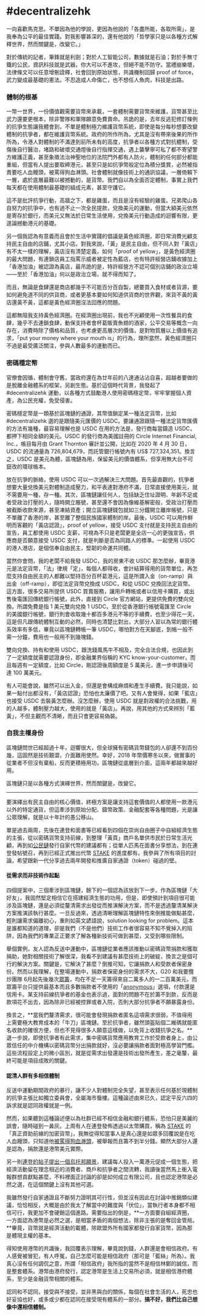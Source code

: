 # \#decentralizehk

一向喜歡馬克思。不單因為他的學說，更因為他說的「各盡所能，各取所需」，是我奉為公平的最佳實踐。對我影響甚深的，還有他說的「哲學家只是以各種方式解釋世界，然而關鍵是，改變它。」

對於傳統的記者，筆鋒就是利劍；對於人工智能公司，數據就是石油；對於手無寸鐵的公民，資訊科技就是武器。你大可以不進攻，但絕不能不防守。當禮崩樂壞，法律條文可以任意增刪詮釋，社會回到原始狀態，共識機制回歸 proof of force，武力變成最基礎的憲法。不忍造成人命傷亡，也不想任人魚肉，科技是出路。

### 體制的根基

一幣一世界，一份價值觀需要貨幣來承載，一套體制需要貨幣來維護，貨幣甚至比武力還要更根本，除非警隊和軍隊願意免費賣命。吊詭的是，去年反逃犯修訂條例的抗爭生態讓我體會到，不單是體制極力維護貨幣系統，即使是每分每秒想要改變體制的抗爭者，都在維護貨幣系統。政府的所作所為，尤其是沒有帶來後果的所作所為，令港人對體制的不滿達到前所未有的高度，抗爭者以各種方式對抗體制，受傷後自行醫治，堵路和破壞交通燈後自行指揮交通，遇上襲擊寧可私了都不寄望警方維護正義，甚至象徵法治神聖地位的法院門外都有人防火，體制的任何部分都能重組，但當有人提出要取締港元，甚至只是如抗爭幣般定位為積分獎賞，必然被指責要吃人血饅頭，被罵得狗血淋頭。社會體制就像技術上的通訊協議，一層倚賴下一層，處於底層最難以被撼動的，是貨幣。我們自以為全面否定體制，事實上我們每天都在使用體制最基礎的組成元素，甚至守護它。

這不是批評抗爭行動，高牆之下，都是雞蛋，而且是沒有經驗的雞蛋。兄弟爬山各自努力的抗爭中，也有過不止一次全民提款，兌換美元的運動，但當大額美元依然是寄存於銀行，而美元又無法於日常生活使用，兌換美元行動造成的迴響有限，更遑論撼動港元的基礎。

另一個我認為有意義而且會於生活中實踐的倡議是黃色經濟圈，即日常消費光顧支持民主自由的店鋪，尤其小店。對我來說，「黃」是民主自由，但不同人對「黃店」有不太一樣的理解，黃店沒有清楚定義，如何「proof of yellow」，是黃色經濟圈的最大問題，有連鎖店員工指罵示威者被定性為藍店，也有特許經營店鋪收據加上「香港加油」被認證為黃店，最吊詭的是，特許經營方不認可個別店鋪的政治立場——至於「香港加油」何以是政治立場，就不得而知了。

而且，無論是食肆還是商店都幾乎不可能百分百自製，總要買入食材或者貨源，要如何避免道不同的供貨商，或者更基本要如何知道供貨商的世界觀，來貨不黃的黃店還黃不黃，這都是黃色經濟圈沒法回應的問題。

這都無阻我支持黃色經濟圈。在經濟圈出現前，我也不光顧使用一次性餐具的食肆，幾乎不去連鎖食肆，動保支持者會杯葛販賣魚翅的酒家，公平交易等概念一向存在，消費時除了價格和品質，也考慮更高層次的價值，是對物質層以上價值有追求，「put your money where your mouth is」的行為，理所當然，黃色經濟圈只不過是最受廣泛關注，參與人數最多的運動而已。

### 密碼穩定幣

官僚會因循，體制會守舊，當政府還在為廿年前的八達通沾沾自喜，超越者要做的是脫離金融體系的框架，另創生態。基於這個時代背景，我發起了 \#decentralizehk 運動，以各種方式鼓勵港人使用密碼穩定幣，牢牢掌握個人資產，為公民充權，免受侵害。

密碼穩定幣是一類基於區塊鏈的通證，其幣值鎖定某一種法定貨幣，比如 \#decentralizehk 選的是跟隨美元匯價的 USDC。要讓通證跟隨一種法定貨幣匯價的方法有幾種，最容易理解也是 USDC 在用的方法是，發行商每當鑄造 USDC，都押下相同金額的美元。USDC 的發行商為美國註冊的 Circle Internet Financial, Inc.，帳目每月由 Grant Thornton 審計並公開，比如在 2020 年 4 月 30 日，USDC 的流通量為 726,804,679，而託管銀行帳號內有 US$ 727,324,351。換言之，USDC 是美元為體，區塊鏈為用，保留美元的價值體系，但享用無大台不可竄改的環球帳本。

放在抗爭的脈絡，使用 USDC 可以一次過解決三大問題。首先最直觀的，抗爭者想要大量兌換美元對體制造成壓力，和平表達對港府不滿，日常直接使用美元，就不需要用一種，存一種。其次，區塊鏈讓任何人，包括缺乏住址證明、年齡不足或者受政治打壓的人，隨時開立賬號，甚至還不會因為像維基解密般，受政治打壓而被截斷收款來源，甚至凍結資產；開立區塊鏈錢包就如三分鐘開立離岸帳號，只是不單離了香港的岸，甚至離了整個民族國家體制的岸。最後，USDC 可以用作鮮明而客觀的「黃店認證」，proof of yellow，接受 USDC 支付就是支持民主自由的宣告，員工都使用 USDC 支薪，可視為不只是老闆更是全店一心的更強宣告，供應商是否願意接受 USDC 支付，就是判斷是否為同路人的標準。一起使用 USDC 的港人港店，是個信奉自由民主，堅韌的命運共同體。

當然你會問，我的老闆不給我發 USDC，我的房東不收 USDC 那怎麼辦，畢竟港元是法定貨幣，「法」律規「定」，每個人都得收，會計結算得用的貨幣單位，再怎麼支持自由民主的人都難以堅持百分百杯葛港元，這是所謂入金（on-ramp）與出金（off-ramp），即從法定貨幣兌換成 USDC，和從 USDC 兌換回法定貨幣。這方面，很多交易所提供 USDC 買賣服務，讓用戶轉帳或者以信用卡購買，或出售後電匯回傳統銀行帳號，此外，直接到 Circle 官方網站，更提供免費的雙向兌換。所謂免費是指 1 美元雙向兌換 1 USDC，至於從香港銀行帳號電匯至 Circle 的美國銀行帳號，銀行則會收取幾十都百多港元不等的手續費，也至少得花一天，這是但凡跟傳統體制互動的必然，同時也清楚比對出，大部分人習以為常的銀行體系效率有多低，畢竟以區塊鏈轉帳一筆 USDC，哪怕對方在天腳底，到帳一般不需一分鐘，費用也一般用不到幾塊錢。

雙向兌換、持有和使用 USDC，跟洗錢風馬牛不相及，完全合法合規，也因此到了一定額度就需要認證身份，即金融業界俗稱的 KYC know-your-customer，而且每週有一定額度，比如 Circle，剛認證後周額度是 5 萬美元，進一步申請後可達 100 萬美元。

有人可能會說，雖然可以出入金，但還是會構成麻煩和產生手續費。我只能說，如果一點付出都沒有，「黃店認證」恐怕也太廉價了吧。又有人會覺得，如果「藍店」也接受 USDC 去裝黃怎麼辦。沒怎麼辦，使用 USDC 就是對政權的合法挑戰，用的人越多，體制壓力越大，使用的就是「黃店」。再說，用其他的方式來辨別「藍黃」，不但主觀而不清晰，而且只會更容易偽裝。

### 自我主權身份

區塊鏈問世已經超過十年，迴響很大，但全球擁有密碼貨幣錢包的人卻還不到百份幾，這固然是技術艱澀，介面難用使然。幸好，2018 年幣價寒冬以來，做實事的從業者不但沒有棄船，反而更積極用功，區塊鏈從底層到介面，這兩年都越來越好用。





區塊鏈只是以各種方式演繹世界，然而關鍵是，改變它。

--------------------------------------------------------------------------------------------



要演繹出有民主自由的核心價值，終極方案是讓支持這套價值的人都使用一款港元以外的特定通貨，但這牽涉到原始分配、鑄幣政策、金融配套等各種問題，光是讓公眾理解，就是以十年計的愚公移山。



單是過去兩周，先後在連登和面書等已經看到四個在崇尚自由圈子中自組經濟生態的主張，從以密碼貨幣支持前線，到整理「黃頁」商戶名單供市民於日常生活光顧，再到如[公民鏈](https://medium.com/hkcvc/%E9%A6%99%E6%B8%AF%E5%85%AC%E6%B0%91%E9%8F%88%E5%8F%AF%E8%83%BD%E6%80%A7-4ee77de44389)發行自家代幣的建議都有；從單人匹馬在面書分享想法，到在連登發帖號召，再到已經正式推出代幣 [STAKE](https://www.facebook.com/STAKE-107886023907915/) 的進度都有。我參與了所有項目的討論，希望跟新一代分享過去兩年開發和推廣自家通證（token）碰過的壁。

#### **從需求而非技術作起點**

四個提案中，三個牽涉到區塊鏈，餘下的一個認為該放到下一步。作為區塊鏈「大好友」，我固然堅定相信它在搭建經濟生態的功用，但是，即使預計到項目很可能涉及區塊鏈，還是必須從釐清需求出發從而推演解決方案，而不是透過釐清某解決方案推演該執行甚麼。一旦反過來，透過清晰理解區塊鏈特性來倒推能做點甚麼，輕則讓需求偏離初心，重則如英文諺語說，solution looking for problem。這本是誰都知道的道理，卻是我們（不是他們）技術工作者很容易不知不覺掉入的陷阱，因為我們的專業正正要求了解各種新技術可做到甚麼，又受到哪些限制。

舉個實例，友人認為反送中運動中，區塊鏈從業者應該推動以密碼貨幣捐款和獲取捐助，她對相關技術了解很深，我看不到建議有甚麼技術上的破綻，換言之是個可行的解決方案。關鍵是，它解決了甚麼？倒推可知，它讓捐款人和受款者保密身份。然而以我理解，在整場運動中，捐款者保密身份的需求不大，G20 和我要攬炒團隊 6月起先後幾次[眾籌](https://www.gofundme.com/f/standwithhk-international)，均在不足一天籌得來自二萬多人的一二百萬美元，而眾籌平台只提供最基本而且多數捐款者不使用的「[anonymous](https://support.gofundme.com/hc/en-us/articles/203687114-Donating-Anonymously-)」選項，付款還是信用卡。某支持前線抗爭者的基金也表示過，面對的問題不在於籌不到款，反而是款項花不出去，因為除非已經被控罪或者入院，否則大部分抗爭者不願暴露身份。

換言之，**當我們釐清需求，很可能會發現捐款者匿名這項需求很弱，不值得用上需要極大教育成本的「牛刀」區塊鏈。至於抗爭者，雖然頭盔貼個二維碼就能匿名收款的確很方便，但也不見得很多人願意這樣做，以免背上收錢抗爭之名。**退一步說，即使抗爭者有此需求，集中密碼貨幣應用教育工作於受款者身上，由公眾信任的中介機構以密碼貨幣分出捐款就好，沒必要讓捐款者面對極高學習門檻。這些流程設定上的微小區別，就是從需求出發還是技術出發所產生，差之毫釐，最終可能是項目成敗的關鍵。

#### 認清人群有多相信體制

反送中運動期間政府的暴行，讓不少人對體制完全失望，甚至表示任何基於現體制的抗爭主張比如獨立委員會，全屬海市蜃樓。這種論述由來已久，認定平反六四的訴求就是認同政權就是一例。

然而，如果聽到這種論述便以為社群已經不相信金融和銀行體系，恐怕只是美麗的誤會，隨時碰到一鼻灰。上周有人在連登發佈透過以太幣購買，稱為 [STAKE](https://www.facebook.com/STAKE-107886023907915/) 的「真正資助前線的加密貨幣」，我無從得知當事人是真心還是如眾多回覆說是在吃人血饅頭，只知道他[被罵得狗血淋頭](https://lihkg.com/thread/1553512/page/1)，被舉報而且籌不到半分錢。顯然大部分人還是認為，捐款還是港幣美元實際。

另一則[連登的帖子提出一個烏托邦願景](https://lihkg.com/thread/1541610/page/1)，建議每人投入一萬港元促成一個生態，把經濟活動留在理念相近的消費者、商戶和抗爭者之間流轉，我讀後當然馬上衝入電報群想貢獻點甚麼，不料裡面正討論的卻是如何成立有限公司，且也認定港幣是必然之選，在這個關鍵上沒有其他可選。

我雖然發行自家通證且不斷努力證明其可行性，但並沒有因此在討論中推銷類似建議，恰恰相反，大概是由於我太了解當中的難度與「伏位」，當執行者本身都不相信可行，我更加不會硬銷這個進路。需要指出的倒是，**一方面要自組經濟圈，一方面認為港幣是必然之選，是相當矛盾的兩個想法，除非主張的是奪回金管局。**畢竟，貨幣就是經濟活動的載體，除歐盟外所有國家都發行自家貨幣，因為那是體現主權的基本。

得知使用港幣的共識後，我回覆表示理解，畢竟說到錢，人群還是會相信政府。有人感覺被冒犯，有人呼冤，自己怎麼可能是相信政府（那可是「藍絲」所為）。我真心沒有任何調侃之意，所謂「相信政府」我所指的當然不是相信林鄭的誠信，而是整套體系。港幣由港府發行，認定港幣是生活上交易所必須，就是相信港府體系，至少是金融貨幣相關的體系。

認同和不認同，接受與不接受，並非黑與白的關係，每個在社會生活的人，死忠也好妥協也好，或多或少都在認同在接受現有體系的一部分。**搞不好，我們比自己想像中還相信體制。**

